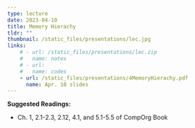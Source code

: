 ```yaml
---
type: lecture
date: 2023-04-10
title: Memory Hierachy
tldr: ""
thumbnail: /static_files/presentations/lec.jpg
links: 
    # - url: /static_files/presentations/lec.zip
    #   name: notes
    # - url: 
    #   name: codes
    - url: /static_files/presentations/4MemoryHierachy.pdf
      name: Apr. 10 slides
---
```

<!-- **Suggested Readings:**
- [Readings 1](http://example.com)
- [Readings 2](http://example.com) -->

**Suggested Readings:**
- Ch. 1, 2.1-2.3, 2.12, 4.1, and 5.1-5.5 of CompOrg Book